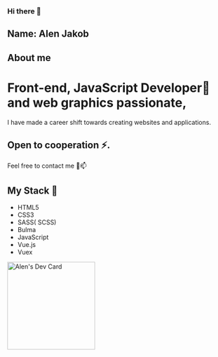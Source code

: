 ### Hi there 👋

## Name: Alen Jakob

## About me 

# Front-end, JavaScript Developer🤔 and web graphics passionate,  
I have made a career shift towards creating websites and applications.

## Open to cooperation ⚡.

Feel free to contact me 💬📫

## My Stack 🌱

- HTML5
- CSS3
- SASS( SCSS)
- Bulma
- JavaScript
- Vue.js
- Vuex

<a href="https://app.daily.dev/AlenJ"><img src="https://api.daily.dev/devcards/aec5c4b368074804bd6ff5066a3bf04f.png?r=y5e" width="200" alt="Alen's Dev Card"/></a>



<!--
**AlenJakob/AlenJakob** is a ✨ _special_ ✨ repository because its `README.md` (this file) appears on your GitHub profile.

Here are some ideas to get you started:

- 🔭 I’m currently working on ...
- 🌱 I’m currently learning ...
- 👯 I’m looking to collaborate on ...
- 🤔 I’m looking for help with ...
- 💬 Ask me about ...
- 📫 How to reach me: ...
- 😄 Pronouns: ...
- ⚡ Fun fact: ...
-->
